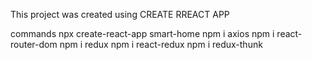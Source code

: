 This project was created using CREATE RREACT APP

commands
 npx create-react-app smart-home
 npm i axios
 npm i react-router-dom
 npm i redux
 npm i react-redux
 npm i redux-thunk
 
 
 
